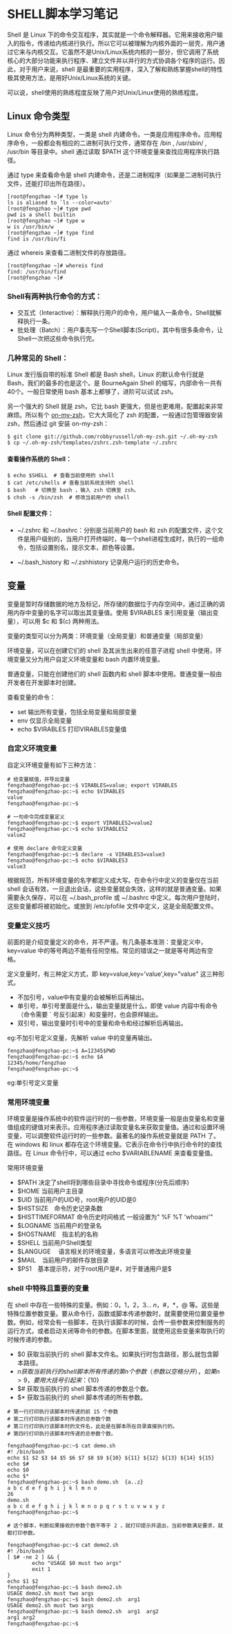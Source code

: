 # SHELL脚本学习笔记

Shell 是 Linux 下的命令交互程序，其实就是一个命令解释器。它用来接收用户输入的指令，传递给内核进行执行。所以它可以被理解为内核外面的一层壳，用户通过它来与内核交互。它虽然不是Unix/Linux系统内核的一部分，但它调用了系统核心的大部分功能来执行程序、建立文件并以并行的方式协调各个程序的运行。因此，对于用户来说，shell 是最重要的实用程序，深入了解和熟练掌握shell的特性极其使用方法，是用好Unix/Linux系统的关键。

可以说，shell使用的熟练程度反映了用户对Unix/Linux使用的熟练程度。

## Linux 命令类型

Linux 命令分为两种类型，一类是 shell 内建命令。一类是应用程序命令。应用程序命令，一般都会有相应的二进制可执行文件，通常存在 /bin , /usr/sbin/ , /usr/bin 等目录中。shell 通过读取 $PATH 这个环境变量来查找应用程序执行路径。

通过 type 来查看命令是 shell 内建命令，还是二进制程序（如果是二进制可执行文件，还能打印出所在路径）。

``` shell 
[root@fengzhao ~]# type ls
ls is aliased to `ls --color=auto'
[root@fengzhao ~]# type pwd
pwd is a shell builtin
[root@fengzhao ~]# type w
w is /usr/bin/w
[root@fengzhao ~]# type find
find is /usr/bin/fi
```

通过 whereis 来查看二进制文件的存放路径。

``` shell
[root@fengzhao ~]# whereis find
find: /usr/bin/find
[root@fengzhao ~]# 
```
### Shell有两种执行命令的方式：

- 交互式（Interactive）：解释执行用户的命令，用户输入一条命令，Shell就解释执行一条。
- 批处理（Batch）：用户事先写一个Shell脚本(Script)，其中有很多条命令，让Shell一次把这些命令执行完。

### 几种常见的 Shell：

 Linux 发行版自带的标准 Shell 都是 Bash shell，Linux 的默认命令行就是 Bash，我们的最多的也是这个。是 BourneAgain Shell 的缩写，内部命令一共有40个。一般日常使用 bash 基本上都够了，进阶可以试试 zsh。

 另一个强大的 Shell 就是 zsh，它比 bash 更强大，但是也更难用，配置起来非常麻烦。所以有个 [on-my-zsh](https://github.com/robbyrussell/oh-my-zsh/)，它大大简化了 zsh 的配置，一般通过包管理器安装zsh，然后通过 git 安装 on-my-zsh：
```shell
$ git clone git://github.com/robbyrussell/oh-my-zsh.git ~/.oh-my-zsh
$ cp ~/.oh-my-zsh/templates/zshrc.zsh-template ~/.zshrc
```

#### 查看操作系统的 Shell：

``` shell
$ echo $SHELL  # 查看当前使用的 shell
$ cat /etc/shells # 查看当前系统支持的 shell
$ bash   # 切换至 bash ，输入 zsh 切换至 zsh。
$ chsh -s /bin/zsh  # 修改当前用户的 shell
```

#### Shell 配置文件：

- ~/.zshrc 和 ~/.bashrc：分别是当前用户的 bash 和 zsh 的配置文件，这个文件是用户级别的，当用户打开终端时，每一个shell进程生成时，执行的一组命令，包括设置别名，提示文本，颜色等设置。

- ~/.bash_history 和 ~/.zshhistory  记录用户运行的历史命令。

## 变量

变量是暂时存储数据的地方及标记，所存储的数据位于内存空间中，通过正确的调用内存中变量的名字可以取出其变量值。使用 $VIRABLES 来引用变量（输出变量），可以用 $c 和 $(c) 两种用法。

变量的类型可以分为两类：环境变量（全局变量）和普通变量（局部变量）

环境变量，可以在创建它们的 shell 及其派生出来的任意子进程 shell 中使用，环境变量又分为用户自定义环境变量和 bash 内置环境变量。

普通变量，只能在创建他们的 shell 函数内和 shell 脚本中使用。普通变量一般由开发者在开发脚本时创建。


查看变量的命令：

- set 输出所有变量，包括全局变量和局部变量
- env 仅显示全局变量
- echo $VIRABLES 打印VIRABLES变量值

### 自定义环境变量

自定义环境变量有如下三种方法：

```shell
# 给变量赋值，并导出变量
fengzhao@fengzhao-pc:~$ VIRABLES=value; export VIRABLES
fengzhao@fengzhao-pc:~$ echo $VIRABLES
value
fengzhao@fengzhao-pc:~$

# 一句命令完成变量定义
fengzhao@fengzhao-pc:~$ export VIRABLES2=value2
fengzhao@fengzhao-pc:~$ echo $VIRABLES2
value2

# 使用 declare 命令定义变量
fengzhao@fengzhao-pc:~$ declare -x VIRABLES3=value3
fengzhao@fengzhao-pc:~$ echo $VIRABLES3
value3
```

根据规范，所有环境变量的名字都定义成大写。在命令行中定义的变量仅在当前 shell 会话有效，一旦退出会话，这些变量就会失效，这样的就是普通变量。如果需要永久保存，可以在 ~/.bash_profile 或 ~/.bashrc 中定义。每次用户登陆时，这些变量都将被初始化。或放到 /etc/pfofile 文件中定义，这是全局配置文件。

### 变量定义技巧

前面的是介绍变量定义的命令，并不严谨。有几条基本准测：变量定义中，key=value 中的等号两边不能有任何空格。常见的错误之一就是等号两边有空格。

定义变量时，有三种定义方式，即 key=value,key='value',key="value" 这三种形式。

- 不加引号，value中有变量的会被解析后再输出。
- 单引号，单引号里面是什么，输出变量就是什么，即使 value 内容中有命令（命令需要 ` 号反引起来）和变量时，也会原样输出。
- 双引号，输出变量时引号中的变量和命令和经过解析后再输出。


eg:不加引号定义变量，先解析 value 中的变量再输出。

``` shell
fengzhao@fengzhao-pc:~$ A=12345$PWD
fengzhao@fengzhao-pc:~$ echo $A
12345/home/fengzhao
fengzhao@fengzhao-pc:~$
```

eg:单引号定义变量

### 常用环境变量

环境变量是操作系统中的软件运行时的一些参数，环境变量一般是由变量名和变量值组成的键值对来表示。应用程序通过读取变量名来获取变量值。通过和设置环境变量，可以调整软件运行时的一些参数。最著名的操作系统变量就是 PATH 了。在 windows 和 linux 都存在这个环境变量。它表示在命令行中执行命令时的查找路径。在 Linux 命令行中，可以通过 echo $VARIABLENAME 来查看变量值。

常用环境变量

- $PATH 决定了shell将到哪些目录中寻找命令或程序(分先后顺序)
- $HOME 当前用户主目录
- $UID 当前用户的UID号，root用户的UID是0
- $HISTSIZE　命令历史记录条数
- $HISTTIMEFORMAT 命令历史时间格式  一般设置为" %F %T 'whoami'"
- $LOGNAME 当前用户的登录名
- $HOSTNAME　指主机的名称
- $SHELL 当前用户Shell类型
- $LANGUGE 　语言相关的环境变量，多语言可以修改此环境变量
- $MAIL　当前用户的邮件存放目录
- $PS1　基本提示符，对于root用户是#，对于普通用户是$


### shell 中特殊且重要的变量

在 shell 中存在一些特殊的变量。例如：$0，$1，$2，$3... $n，$#，$*，$@ 等。这些是特殊位置参数变量。要从命令行，函数或脚本传递参数时，就需要使用位置变量参数。例如，经常会有一些脚本，在执行该脚本的时候，会传一些参数来控制服务的运行方式，或者启动关闭等命令的参数。在脚本里面，就使用这些变量来取执行的时候传递的参数。

- $0 获取当前执行的 shell 脚本文件名。如果执行时包含路径，那么就包含脚本路径。
- $n 获取当前执行的 shell 脚本所有传递的第 n 个参数（参数以空格分开），如果 n>9 ，要用大括号引起来：${10}
- $# 获取当前执行的 shell 脚本传递的参数总个数。
- $* 获取当前执行的 shell 脚本传递的所有参数。
``` shell
# 第一行打印执行该脚本时传递的前 15 个参数
# 第二行打印执行该脚本时传递的总参数个数
# 第三行打印执行该脚本时的文件名，此处是在脚本所在目录直接执行的。
# 第四行打印执行该脚本时传递的总参数个数。

fengzhao@fengzhao-pc:~$ cat demo.sh
#! /bin/bash
echo $1 $2 $3 $4 $5 $6 $7 $8 $9 ${10} ${11} ${12} ${13} ${14} ${15}
echo $#
echo $0
echo $*
fengzhao@fengzhao-pc:~$ bash demo.sh  {a..z}
a b c d e f g h i j k l m n o
26
demo.sh
a b c d e f g h i j k l m n o p q r s t u v w x y z
fengzhao@fengzhao-pc:~$
```

```shell
# 这个脚本，判断如果接收的参数个数不等于 2 ，就打印提示并退出，当前参数满足要求，就都打印参数。

fengzhao@fengzhao-pc:~$ cat demo2.sh
#! /bin/bash
[ $# -ne 2 ] && {
        echo "USAGE $0 must two args"
        exit 1
}
echo $1 $2
fengzhao@fengzhao-pc:~$ bash demo2.sh
USAGE demo2.sh must two args
fengzhao@fengzhao-pc:~$ bash demo2.sh  arg1
USAGE demo2.sh must two args
fengzhao@fengzhao-pc:~$ bash demo2.sh  arg1  arg2
arg1 arg2
fengzhao@fengzhao-pc:~$
```
